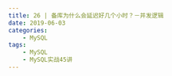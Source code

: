 ```yaml
---
title: 26 | 备库为什么会延迟好几个小时？－并发逻辑
date: 2019-06-03
categories:
    - MySQL
tags:
    - MySQL
    - MySQL实战45讲
---
```

